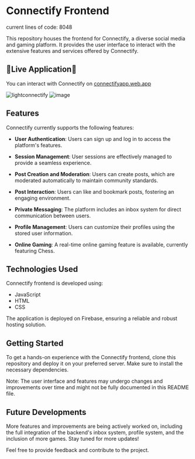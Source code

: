 # Connectify Frontend

current lines of code: 8048

This repository houses the frontend for Connectify, a diverse social media and gaming platform. It provides the user interface to interact with the extensive features and services offered by Connectify.

## 🎉Live Application🎉

You can interact with Connectify on [connectifyapp.web.app](https://connectifyapp.web.app)

![lightconnectify](https://github.com/noahgsolomon/connectify-backend/assets/111200060/48456044-667e-4cad-99be-35242f611c1f)
![image](https://github.com/noahgsolomon/connectify-backend/assets/111200060/32243871-fa77-4780-bc32-4569c764699d)


## Features

Connectify currently supports the following features:

- **User Authentication**: Users can sign up and log in to access the platform's features.

- **Session Management**: User sessions are effectively managed to provide a seamless experience.

- **Post Creation and Moderation**: Users can create posts, which are moderated automatically to maintain community standards.

- **Post Interaction**: Users can like and bookmark posts, fostering an engaging environment.

- **Private Messaging**: The platform includes an inbox system for direct communication between users.

- **Profile Management**: Users can customize their profiles using the stored user information.

- **Online Gaming**: A real-time online gaming feature is available, currently featuring Chess.

## Technologies Used

Connectify frontend is developed using:

- JavaScript
- HTML
- CSS

The application is deployed on Firebase, ensuring a reliable and robust hosting solution.

## Getting Started

To get a hands-on experience with the Connectify frontend, clone this repository and deploy it on your preferred server. Make sure to install the necessary dependencies.

Note: The user interface and features may undergo changes and improvements over time and might not be fully documented in this README file.

## Future Developments

More features and improvements are being actively worked on, including the full integration of the backend's inbox system, profile system, and the inclusion of more games. Stay tuned for more updates!

Feel free to provide feedback and contribute to the project.
